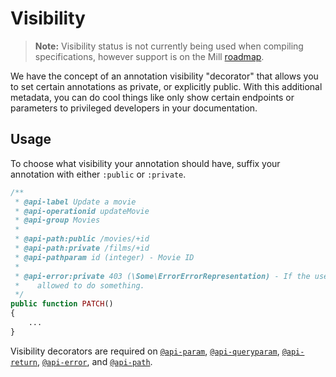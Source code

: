 # Visibility

> **Note:** Visibility status is not currently being used when compiling specifications, however support is on the Mill [roadmap](https://github.com/erunion/mill/milestones).

We have the concept of an annotation visibility "decorator" that allows you to set certain annotations as private, or explicitly public. With this additional metadata, you can do cool things like only show certain endpoints or parameters to privileged developers in your documentation.

## Usage
To choose what visibility your annotation should have, suffix your annotation with either `:public` or `:private`.

```php
/**
 * @api-label Update a movie
 * @api-operationid updateMovie
 * @api-group Movies
 *
 * @api-path:public /movies/+id
 * @api-path:private /films/+id
 * @api-pathparam id (integer) - Movie ID
 *
 * @api-error:private 403 (\Some\ErrorErrorRepresentation) - If the user isn't
 *    allowed to do something.
 */
public function PATCH()
{
    ...
}
```

Visibility decorators are required on [`@api-param`](reference/annotations/param.md), [`@api-queryparam`](reference/annotations/queryparam.md), [`@api-return`](reference/annotations/return.md), [`@api-error`](reference/annotations/error.md), and [`@api-path`](reference/annotations/path.md).
